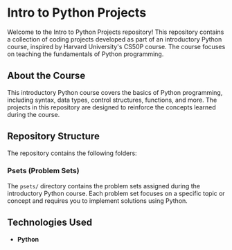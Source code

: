 # Intro to Python Projects

Welcome to the Intro to Python Projects repository! This repository contains a collection of coding projects developed as part of an introductory
Python course, inspired by Harvard University's CS50P course. The course focuses on teaching the fundamentals of Python programming.

## About the Course

This introductory Python course covers the basics of Python programming, including syntax, data types, control structures, functions, and more.
The projects in this repository are designed to reinforce the concepts learned during the course.

## Repository Structure

The repository contains the following folders:

### Psets (Problem Sets)

The `psets/` directory contains the problem sets assigned during the introductory Python course. Each problem set focuses on a specific topic or concept and requires you to implement solutions using Python.

## Technologies Used

- **Python**
